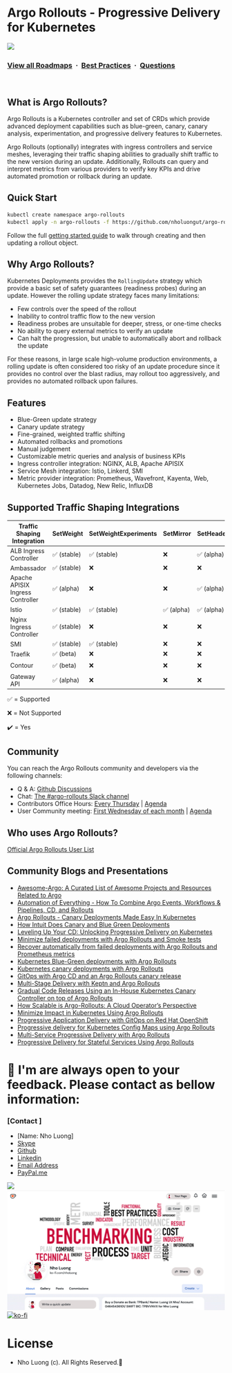 
# Argo Rollouts - Progressive Delivery for Kubernetes

![](https://i.imgur.com/waxVImv.png)
### [View all Roadmaps](https://github.com/nholuongut/all-roadmaps) &nbsp;&middot;&nbsp; [Best Practices](https://github.com/nholuongut/all-roadmaps/blob/main/public/best-practices/) &nbsp;&middot;&nbsp; [Questions](https://www.linkedin.com/in/nholuong/)
<br/>

## What is Argo Rollouts?

Argo Rollouts is a Kubernetes controller and set of CRDs which provide advanced deployment capabilities such as blue-green, canary, canary analysis, experimentation, and progressive delivery features to Kubernetes.

Argo Rollouts (optionally) integrates with ingress controllers and service meshes, leveraging their traffic shaping abilities to gradually shift traffic to the new version during an update. Additionally, Rollouts can query and interpret metrics from various providers to verify key KPIs and drive automated promotion or rollback during an update.

## Quick Start

```bash
kubectl create namespace argo-rollouts
kubectl apply -n argo-rollouts -f https://github.com/nholuongut/argo-rollouts/releases/latest/download/install.yaml
```

Follow the full [getting started guide](docs/getting-started.md) to walk through creating and then updating a rollout object.

## Why Argo Rollouts?

Kubernetes Deployments provides the `RollingUpdate` strategy which provide a basic set of safety guarantees (readiness probes) during an update. However the rolling update strategy faces many limitations:

* Few controls over the speed of the rollout
* Inability to control traffic flow to the new version
* Readiness probes are unsuitable for deeper, stress, or one-time checks
* No ability to query external metrics to verify an update
* Can halt the progression, but unable to automatically abort and rollback the update

For these reasons, in large scale high-volume production environments, a rolling update is often considered too risky of an update procedure since it provides no control over the blast radius, may rollout too aggressively, and provides no automated rollback upon failures.

## Features

* Blue-Green update strategy
* Canary update strategy
* Fine-grained, weighted traffic shifting
* Automated rollbacks and promotions
* Manual judgement
* Customizable metric queries and analysis of business KPIs
* Ingress controller integration: NGINX, ALB, Apache APISIX
* Service Mesh integration: Istio, Linkerd, SMI
* Metric provider integration: Prometheus, Wavefront, Kayenta, Web, Kubernetes Jobs, Datadog, New Relic, InfluxDB

## Supported Traffic Shaping Integrations
| Traffic Shaping Integration       | SetWeight                    | SetWeightExperiments        | SetMirror                  | SetHeader                  | Implemented As Plugin       |
|-----------------------------------|------------------------------|-----------------------------|----------------------------|----------------------------|-----------------------------|
| ALB Ingress Controller            | :white_check_mark: (stable)  | :white_check_mark: (stable) | :x:                        | :white_check_mark: (alpha) |                             |
| Ambassador                        | :white_check_mark: (stable)  | :x:                         | :x:                        | :x:                        |                             |
| Apache APISIX Ingress Controller  | :white_check_mark: (alpha)   | :x:                         | :x:                        | :white_check_mark: (alpha) |                             |
| Istio                             | :white_check_mark: (stable)  | :white_check_mark: (stable) | :white_check_mark: (alpha) | :white_check_mark: (alpha) |                             |
| Nginx Ingress Controller          | :white_check_mark: (stable)  | :x:                         | :x:                        | :x:                        |                             |
| SMI                               | :white_check_mark: (stable)  | :white_check_mark: (stable) | :x:                        | :x:                        |                             |
| Traefik                           | :white_check_mark: (beta)    | :x:                         | :x:                        | :x:                        |                             |
| Contour                           | :white_check_mark: (beta)    | :x:                         | :x:                        | :x:                        | :heavy_check_mark:          |
| Gateway API                       | :white_check_mark: (alpha)   | :x:                         | :x:                        | :x:                        | :heavy_check_mark:          |

:white_check_mark: = Supported

:x: = Not Supported

:heavy_check_mark: = Yes

## Community

You can reach the Argo Rollouts community and developers via the following channels:

* Q & A: [Github Discussions](https://github.com/nholuongut/argo-rollouts/discussions)
* Chat: [The #argo-rollouts Slack channel](https://github.com/nholuongut/community/join-slack)
* Contributors Office Hours: [Every Thursday](https://calendar.google.com/calendar/u/0/embed?src=argoproj@gmail.com) | [Agenda](https://docs.google.com/document/d/1xkoFkVviB70YBzSEa4bDnu-rUZ1sIFtwKKG1Uw8XsY8)
* User Community meeting: [First Wednesday of each month](https://calendar.google.com/calendar/u/0/embed?src=argoproj@gmail.com) | [Agenda](https://docs.google.com/document/d/1ttgw98MO45Dq7ZUHpIiOIEfbyeitKHNfMjbY5dLLMKQ)

## Who uses Argo Rollouts?

[Official Argo Rollouts User List](https://github.com/nholuongut/argo-rollouts/blob/main/USERS.md)

## Community Blogs and Presentations

* [Awesome-Argo: A Curated List of Awesome Projects and Resources Related to Argo](https://github.com/terrytangyuan/awesome-argo)
* [Automation of Everything - How To Combine Argo Events, Workflows & Pipelines, CD, and Rollouts](https://youtu.be/XNXJtxkUKeY)
* [Argo Rollouts - Canary Deployments Made Easy In Kubernetes](https://youtu.be/84Ky0aPbHvY)
* [How Intuit Does Canary and Blue Green Deployments](https://www.youtube.com/watch?v=yeVkTTO9nOA)
* [Leveling Up Your CD: Unlocking Progressive Delivery on Kubernetes](https://www.youtube.com/watch?v=Nv0PPwbIEkY)
* [Minimize failed deployments with Argo Rollouts and Smoke tests](https://codefresh.io/continuous-deployment/minimize-failed-deployments-argo-rollouts-smoke-tests/)
* [Recover automatically from failed deployments with Argo Rollouts and Prometheus metrics](https://codefresh.io/continuous-deployment/recover-automatically-from-failed-deployments/)
* [Kubernetes Blue-Green deployments with Argo Rollouts](https://www.youtube.com/watch?v=krDxDz4V4Tg)
* [Kubernetes canary deployments with Argo Rollouts](https://www.youtube.com/watch?v=fviYWA2mcF8)
* [GitOps with Argo CD and an Argo Rollouts canary release](https://www.youtube.com/watch?v=35Qimb_AZ8U)
* [Multi-Stage Delivery with Keptn and Argo Rollouts](https://www.youtube.com/watch?v=w-E8FzTbN3g&t=1s)
* [Gradual Code Releases Using an In-House Kubernetes Canary Controller on top of Argo Rollouts](https://doordash.engineering/2021/04/14/gradual-code-releases-using-an-in-house-kubernetes-canary-controller/)
* [How Scalable is Argo-Rollouts: A Cloud Operator’s Perspective](https://www.youtube.com/watch?v=rCEhxJ2NSTI)
* [Minimize Impact in Kubernetes Using Argo Rollouts](https://medium.com/@arielsimhon/minimize-impact-in-kubernetes-using-argo-rollouts-992fb9519969)
* [Progressive Application Delivery with GitOps on Red Hat OpenShift](https://www.youtube.com/watch?v=DfeL7cdTx4c)
* [Progressive delivery for Kubernetes Config Maps using Argo Rollouts](https://codefresh.io/blog/progressive-delivery-for-kubernetes-config-maps-using-argo-rollouts/)
* [Multi-Service Progressive Delivery with Argo Rollouts](https://codefresh.io/blog/multi-service-progressive-delivery-with-argo-rollouts/)
* [Progressive Delivery for Stateful Services Using Argo Rollouts](https://codefresh.io/blog/progressive-delivery-for-stateful-services-using-argo-rollouts/)

# 🚀 I'm are always open to your feedback.  Please contact as bellow information:
### [Contact ]
* [Name: Nho Luong]
* [Skype](luongutnho_skype)
* [Github](https://github.com/nholuongut/)
* [Linkedin](https://www.linkedin.com/in/nholuong/)
* [Email Address](luongutnho@hotmail.com)
* [PayPal.me](https://www.paypal.com/paypalme/nholuongut)

![](https://i.imgur.com/waxVImv.png)
![](Donate.jpg)
[![ko-fi](https://ko-fi.com/img/githubbutton_sm.svg)](https://ko-fi.com/nholuong)

# License
* Nho Luong (c). All Rights Reserved.🌟
